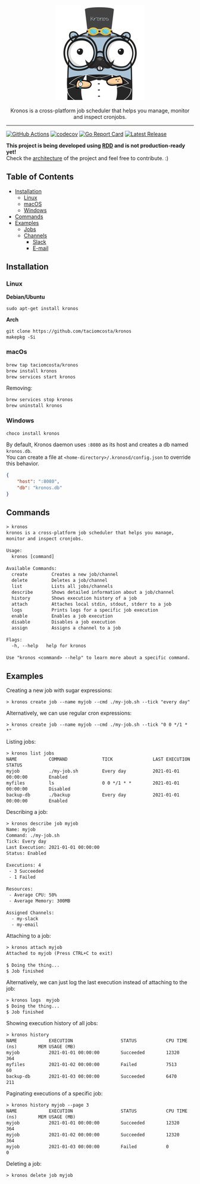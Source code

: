 <p align="center">
  <img src="./docs/kronos.png">
  <br><br>
  Kronos is a cross-platform job scheduler that helps you manage, monitor and inspect cronjobs.
</p>

---

[![GitHub Actions](https://github.com/taciomcosta/kronos/workflows/main/badge.svg)](https://github.com/taciomcosta/kronos/actions)
[![codecov](https://codecov.io/gh/taciomcosta/kronos/branch/master/graph/badge.svg?token=bVwkHbOHOk)](https://codecov.io/gh/taciomcosta/kronos)
[![Go Report Card](https://goreportcard.com/badge/github.com/taciomcosta/kronos)](https://goreportcard.com/report/github.com/taciomcosta/kronos)
[![Latest Release](https://img.shields.io/github/v/release/taciomcosta/kronos?include_prereleases)](https://github.com/taciomcosta/kronos/releases/latest)

**This project is being developed using [RDD](https://tom.preston-werner.com/2010/08/23/readme-driven-development.html) and is not production-ready yet!**
<br>Check the [architecture](docs/ARCHITECTURE.md) of the project and feel free to contribute. :)

## Table of Contents
- [Installation](#Installation)
  - [Linux](#Linux)
  - [macOS](#macOS)
  - [Windows](#Windows)
- [Commands](#Commands)
- [Examples](#Examples)
  - [Jobs](#Jobs)
  - [Channels](#Channels)
    - [Slack](#Slack)
    - [E-mail](#Email)


## Installation
### Linux

**Debian/Ubuntu**
```
sudo apt-get install kronos
```

**Arch**
```
git clone https://github.com/taciomcosta/kronos
makepkg -Si
```

### macOs
```
brew tap taciomcosta/kronos
brew install kronos
brew services start kronos
```

Removing: 
```
brew services stop kronos
brew uninstall kronos
```

### Windows
```
choco install kronos
```

By default, Kronos daemon uses `:8080` as its host and creates a db named
`kronos.db`. <br>
You can create a file at `<home-directory>/.kronosd/config.json`
to override this behavior.
```json
{
    "host": ":8080",
    "db": "kronos.db"
}
```


## Commands
```
> kronos
kronos is a cross-platform job scheduler that helps you manage, monitor and inspect cronjobs.

Usage:
  kronos [command]

Available Commands:
  create         Creates a new job/channel
  delete         Deletes a job/channel
  list           Lists all jobs/channels
  describe       Shows detailed information about a job/channel
  history        Shows execution history of a job
  attach         Attaches local stdin, stdout, stderr to a job
  logs           Prints logs for a specific job execution
  enable         Enables a job execution
  disable        Disables a job execution
  assign         Assigns a channel to a job

Flags:
  -h, --help   help for kronos

Use "kronos <command> --help" to learn more about a specific command.
```

## Examples

Creating a new job with sugar expressions: 
```
> kronos create job --name myjob --cmd ./my-job.sh --tick "every day"
```
Alternatively, we can use regular cron expressions:
```
> kronos create job --name myjob --cmd ./my-job.sh --tick "0 0 */1 * *"
```

Listing jobs:
```
> kronos list jobs
NAME            COMMAND             TICK               LAST EXECUTION             STATUS
myjob           ./my-job.sh         Every day          2021-01-01 00:00:00        Enabled 
myfiles         ls                  0 0 */1 * *        2021-01-01 00:00:00        Disabled
backup-db       ./backup            Every day          2021-01-01 00:00:00        Enabled
```

Describing a job:
```
> kronos describe job myjob
Name: myjob
Command: ./my-job.sh
Tick: Every day
Last Execution: 2021-01-01 00:00:00
Status: Enabled

Executions: 4 
 - 3 Succeeded
 - 1 Failed

Resources:
 - Average CPU: 50%
 - Average Memory: 300MB
 
Assigned Channels:
  - my-slack
  - my-email
```

Attaching to a job:
```
> kronos attach myjob
Attached to myjob (Press CTRL+C to exit)

$ Doing the thing...
$ Job finished
```

Alternatively, we can just log the last execution instead of attaching to the job:
```
> kronos logs  myjob
$ Doing the thing...
$ Job finished
```

Showing execution history of all jobs:
```
> kronos history
NAME            EXECUTION                  STATUS           CPU TIME (ns)        MEM USAGE (MB)
myjob           2021-01-01 00:00:00        Succeeded        12320                364
myfiles         2021-01-02 00:00:00        Failed           7513                 60
backup-db       2021-01-03 00:00:00        Succeeded        6470                 211
```

Paginating executions of a specific job:
```
> kronos history myjob --page 3
NAME            EXECUTION                  STATUS           CPU TIME (ns)        MEM USAGE (MB)
myjob           2021-01-01 00:00:00        Succeeded        12320                364
myjob           2021-01-02 00:00:00        Succeeded        12320                364
myjob           2021-01-03 00:00:00        Failed           0                    0
```


Deleting a job:
```
> kronos delete job myjob
```


